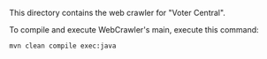 This directory contains the web crawler for "Voter Central".

To compile and execute WebCrawler's main, execute this command:

```bash
mvn clean compile exec:java
```

